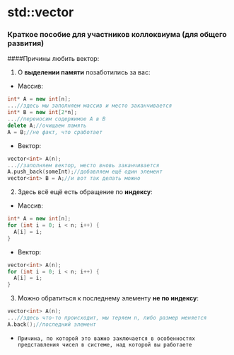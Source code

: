 # std::vector
### Краткое пособие для участников коллоквиума (для общего развития)

####Причины любить вектор:
1. О **выделении памяти** позаботились за вас:
  * Массив:

  ```c++
  int* A = new int[n];
  ...//здесь мы заполняем массив и место заканчивается
  int* B = new int[2*n];
  ...//переносим содержимое A в B
  delete A;//очищаем память
  A = B;//не факт, что сработает
  ```
  * Вектор:

  ```c++
  vector<int> A(n);
  ...//заполняем вектор, место вновь заканчивается
  A.push_back(someInt);//добавляем ещё один элемент
  vector<int> B = A;//и вот так делать можно
  ```
2. Здесь всё ещё есть обращение по **индексу**:
  * Массив:

  ```c++
  int* A = new int[n];
  for (int i = 0; i < n; i++) {
    A[i] = i;
  }
  ```
  * Вектор:

  ```c++
  vector<int> A(n);
  for (int i = 0; i < n; i++) {
    A[i] = i;
  }
  ```
3. Можно обратиться к последнему элементу **не по индексу**:
  
  ```c++
  vector<int> A(n);
  ...//здесь что-то происходит, мы теряем n, либо размер меняется
  A.back();//последний элемент
  ```
  * `Причина, по которой это важно заключается в особенностях представления чисел в системе, над которой вы работаете`
